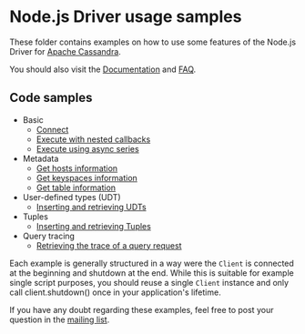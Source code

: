 # Node.js Driver usage samples

These folder contains examples on how to use some features of the Node.js Driver for [Apache Cassandra][cassandra].

You should also visit the [Documentation][doc-index] and [FAQ][faq].

## Code samples
- Basic
  - [Connect](basic/basic-connect.js)
  - [Execute with nested callbacks](basic/basic-execute.js)
  - [Execute using async series](basic/basic-execute-flow.js)
- Metadata
  - [Get hosts information](metadata/metadata-hosts.js)
  - [Get keyspaces information](metadata/metadata-keyspaces.js)
  - [Get table information](metadata/metadata-table.js)
- User-defined types (UDT)
  - [Inserting and retrieving UDTs](udt/udt-insert-select.js)
- Tuples
  - [Inserting and retrieving Tuples](tuple/tuple-insert-select.js)
- Query tracing
  - [Retrieving the trace of a query request](tracing/retrieve-query-trace.js)

Each example is generally structured in a way were the `Client` is connected at the beginning and shutdown at the end.
While this is suitable for example single script purposes, you should reuse a single `Client` instance and
only call client.shutdown() once in your application's lifetime.

If you have any doubt regarding these examples, feel free to post your question in the [mailing list][mailing-list].

[cassandra]: http://cassandra.apache.org/
[doc-index]: http://docs.datastax.com/en/developer/nodejs-driver/2.1/
[mailing-list]: https://groups.google.com/a/lists.datastax.com/forum/#!forum/nodejs-driver-user
[faq]: http://docs.datastax.com/en/developer/nodejs-driver/2.1/nodejs-driver/faq/njdFaq.html